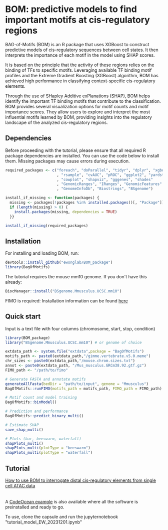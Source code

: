 # BOM: predictive models to find important motifs at cis-regulatory regions
BAG-of-Motifs (BOM) is an R package that uses XGBoost to construct predictive models of cis-regulatory sequences between cell states. It then interprets the importance of each motif in the model using SHAP scores.

It is based on the principle that the activity of these regions relies on the binding of TFs to specific motifs. Leveraging available TF binding motif profiles and the Extreme Gradient Boosting (XGBoost) algorithm, BOM has achieved high performance in classifying context-specific cis-regulatory elements.

Through the use of SHapley Additive exPlanations (SHAP), BOM helps identify the important TF binding motifs that contribute to the classification. BOM provides several visualization options for motif counts and motif importance scores. They allow users to explore and interpret the most influential motifs learned by BOM, providing insights into the regulatory landscape of the analyzed cis-regulatory regions.


## Dependencies

Before proceeding with the tutorial, please ensure that all required R package dependencies are installed. You can use the code below to install them. Missing packages may cause errors during execution.

```r
required_packages <- c("foreach", "doParallel", "tidyr", "dplyr", "xgboost"
                       , "rsample", "cvAUC", "pROC", "ggplot2", "yardstick"
                       , "cowplot", "shapviz", "gggenes", "shades"
                       , "GenomicRanges", "IRanges", "GenomicFeatures"
                       , "GenomeInfoDb", "Biostrings", "BSgenome")

install_if_missing <- function(packages) {
  missing <- packages[!packages %in% installed.packages()[, "Package"]]
  if (length(missing) > 0) {
    install.packages(missing, dependencies = TRUE)
  }}

install_if_missing(required_packages)

```


## Installation

For installing and loading BOM, run:
```r
devtools::install_github("ewonglab/BOM_package")
library(BagOfMotifs)
```


The tutorial requires the mouse mm10 genome. If you don't have this already:
```r
BiocManager::install("BSgenome.Mmusculus.UCSC.mm10")
```

FIMO is required:
Installation information can be found <a href="https://meme-suite.org/meme/doc/install.html"> here </a>

## Quick start

Input is a text file with four columns (chromosome, start, stop, condition)

```r
library(BOM_package)
library("BSgenome.Mmusculus.UCSC.mm10") # or genome of choice

extdata_path <- system.file("extdata",package = "BagOfMotifs")
motifs_path <- paste0(extdata_path,"/gimme.vertebrate.v5.0.meme")
chr_sizes <- paste0(extdata_path,"/mouse.chrom.sizes.txt")
annot <- paste0(extdata_path, "/Mus_musculus.GRCm38.92.gtf.gz")
FIMO_path <- "/path/to/fimo"

# Generate FASTA and annotate motifs
generateAllFasta(bedDir = "path/to/input", genome = "Mmusculus")
BagOfMotifs::runFIMO(motifs_path = motifs_path, FIMO_path = FIMO_path)

# Motif count and model training
BagOfMotifs::binModel()

# Prediction and performance
BagOfMotifs::predict_binary_multi()

# Estimate SHAP
save_shap_multi()

# Plots (bar, beeswarm, waterfall)
shapPlots_multi()
shapPlots_multi(plotType = "beeswarm")
shapPlots_multi(plotType = "waterfall")
```

## Tutorial

<a href="https://github.com/ewonglab/BOM_package/blob/main/tutorial.md"> How to use BOM to interrogate distal cis-regulatory elements from single cell ATAC data </a>  
<br>
<br>
A <a href="https://codeocean.com/capsule/4079053/tree"> CodeOcean example</a> is also available where all the software is preinstalled and ready to go.

To use, clone the capsule and run the jupyternotebook "tutorial_model_EW_20231201.ipynb"
